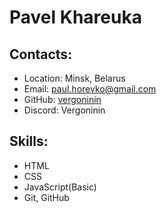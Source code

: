 # Pavel Khareuka

## Contacts:
  * Location: Minsk, Belarus
  * Email: paul.horevko@gmail.com
  * GitHub: [vergoninin](https://github.com/Vergoninin)
  * Discord: Vergoninin

## Skills:
  * HTML
  * CSS
  * JavaScript(Basic)
  * Git, GitHub